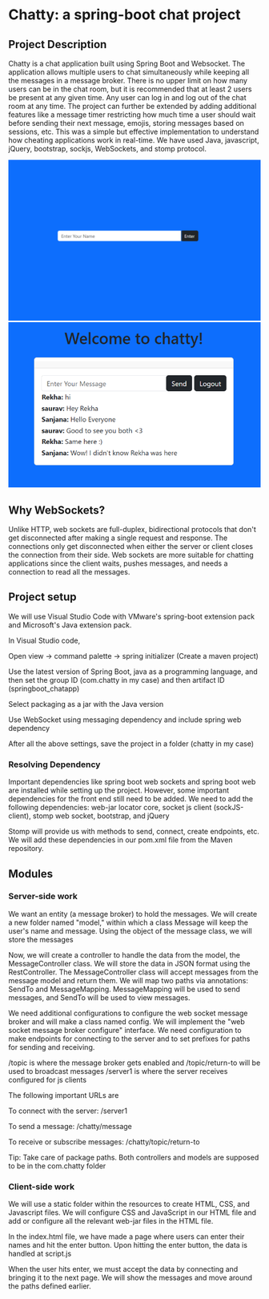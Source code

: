 
# Chatty: a spring-boot chat project 

## Project Description

Chatty is a chat application built using Spring Boot and Websocket. The application allows multiple users to chat simultaneously while keeping all the messages in a message broker. There is no upper limit on how many users can be in the chat room, but it is recommended that at least 2 users be present at any given time. Any user can log in and log out of the chat room at any time. The project can further be extended by adding additional features like a message timer restricting how much time a user should wait before sending their next message, emojis, storing messages based on sessions, etc. This was a simple but effective implementation to understand how cheating applications work in real-time. We have used Java, javascript, jQuery, bootstrap, sockjs, WebSockets, and stomp protocol. 

![Image Alt](https://github.com/sauravnrai/Chatty/blob/master/login%20page.png?raw=true)
![Image Alt](https://github.com/sauravnrai/Chatty/blob/master/Chat%20room.png?raw=true)


## Why WebSockets?

Unlike HTTP, web sockets are full-duplex, bidirectional protocols that don't get disconnected after making a single request and response. The connections only get disconnected when either the server or client closes the connection from their side. Web sockets are more suitable for chatting applications since the client waits, pushes messages, and needs a connection to read all the messages. 




## Project setup

We will use Visual Studio Code with VMware's spring-boot extension pack and Microsoft's Java extension pack. 

In Visual Studio code, 

Open view -> command palette -> spring initializer (Create a maven project)

Use the latest version of Spring Boot, java as a programming language, and then set the group ID (com.chatty in my case) and then artifact ID (springboot_chatapp)

Select packaging as a jar with the Java version

Use WebSocket using messaging dependency and include spring web dependency

After all the above settings, save the project in a folder (chatty in my case)


### Resolving Dependency  

Important dependencies like spring boot web sockets and spring boot web are installed while setting up the project. However, some important dependencies for the front end still need to be added. We need to add the following dependencies: web-jar locator core, socket js client (sockJS-client), stomp web socket, bootstrap, and jQuery

Stomp will provide us with methods to send, connect, create endpoints, etc. We will add these dependencies in our pom.xml file from the Maven repository. 



## Modules

### Server-side work

We want an entity (a message broker) to hold the messages. We will create a new folder named "model," within which a class Message will keep the user's name and message. Using the object of the message class, we will store the messages

Now, we will create a controller to handle the data from the model, the MessageController class. We will store the data in JSON format using the RestController. The MessageController class will accept messages from the message model and return them. We will map two paths via annotations: SendTo and MessageMapping. MessageMapping will be used to send messages, and SendTo will be used to view messages. 

We need additional configurations to configure the web socket message broker and will make a class named config. We will implement the "web socket message broker configure" interface. We need configuration to make endpoints for connecting to the server and to set prefixes for paths for sending and receiving.

/topic is where the message broker gets enabled and /topic/return-to will be used to broadcast messages
/server1 is where the server receives configured for js clients

The following important URLs are  

To connect with the server: /server1

To send a message: /chatty/message

To receive or subscribe messages: /chatty/topic/return-to


Tip: Take care of package paths. Both controllers and models are supposed to be in the com.chatty folder



### Client-side work

We will use a static folder within the resources to create HTML, CSS, and Javascript files. We will configure CSS and JavaScript in our HTML file and add or configure all the relevant web-jar files in the HTML file. 

In the index.html file, we have made a page where users can enter their names and hit the enter button. Upon hitting the enter button, the data is handled at script.js 

When the user hits enter, we must accept the data by connecting and bringing it to the next page. We will show the messages and move around the paths defined earlier. 








